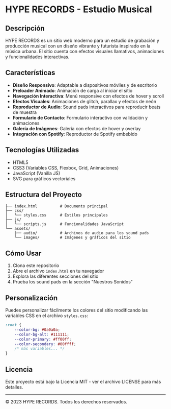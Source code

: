 # HYPE RECORDS - Estudio Musical

## Descripción
HYPE RECORDS es un sitio web moderno para un estudio de grabación y producción musical con un diseño vibrante y futurista inspirado en la música urbana. El sitio cuenta con efectos visuales llamativos, animaciones y funcionalidades interactivas.

## Características
- **Diseño Responsivo**: Adaptable a dispositivos móviles y de escritorio
- **Preloader Animado**: Animación de carga al iniciar el sitio
- **Navegación Interactiva**: Menú responsive con efectos de hover y scroll
- **Efectos Visuales**: Animaciones de glitch, parallax y efectos de neón
- **Reproductor de Audio**: Sound pads interactivos para reproducir beats de muestra
- **Formulario de Contacto**: Formulario interactivo con validación y animaciones
- **Galería de Imágenes**: Galería con efectos de hover y overlay
- **Integración con Spotify**: Reproductor de Spotify embebido

## Tecnologías Utilizadas
- HTML5
- CSS3 (Variables CSS, Flexbox, Grid, Animaciones)
- JavaScript (Vanilla JS)
- SVG para gráficos vectoriales

## Estructura del Proyecto
```
├── index.html          # Documento principal
├── css/
│   └── styles.css      # Estilos principales
├── js/
│   └── scripts.js      # Funcionalidades JavaScript
└── assets/
    ├── audio/          # Archivos de audio para los sound pads
    └── images/         # Imágenes y gráficos del sitio
```

## Cómo Usar
1. Clona este repositorio
2. Abre el archivo `index.html` en tu navegador
3. Explora las diferentes secciones del sitio
4. Prueba los sound pads en la sección "Nuestros Sonidos"

## Personalización
Puedes personalizar fácilmente los colores del sitio modificando las variables CSS en el archivo `styles.css`:

```css
:root {
    --color-bg: #0a0a0a;
    --color-bg-alt: #111111;
    --color-primary: #ff00ff;
    --color-secondary: #00ffff;
    /* más variables... */
}
```

## Licencia
Este proyecto está bajo la Licencia MIT - ver el archivo LICENSE para más detalles.

---

© 2023 HYPE RECORDS. Todos los derechos reservados.